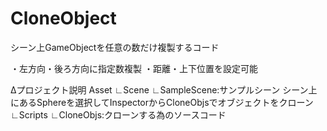 # CloneObject

シーン上GameObjectを任意の数だけ複製するコード

・左方向・後ろ方向に指定数複製
・距離・上下位置を設定可能

Δプロジェクト説明
Asset
∟Scene
 ∟SampleScene:サンプルシーン シーン上にあるSphereを選択してInspectorからCloneObjsでオブジェクトをクローン
∟Scripts
 ∟CloneObjs:クローンする為のソースコード
 
 
